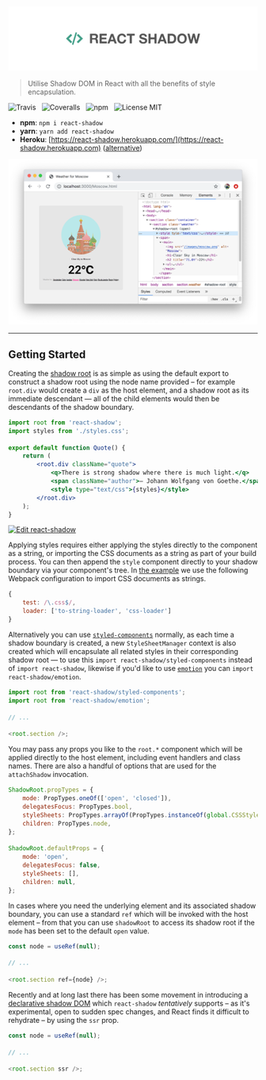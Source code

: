 ![ReactShadow](media/logo.png)

> Utilise Shadow DOM in React with all the benefits of style encapsulation.

![Travis](http://img.shields.io/travis/Wildhoney/ReactShadow.svg?style=flat-square)
&nbsp;
![Coveralls](https://img.shields.io/coveralls/Wildhoney/ReactShadow.svg?style=flat-square)
&nbsp;
![npm](http://img.shields.io/npm/v/react-shadow.svg?style=flat-square)
&nbsp;
![License MIT](https://img.shields.io/badge/license-MIT-lightgrey.svg?style=flat-square)

-   **npm**: `npm i react-shadow`
-   **yarn**: `yarn add react-shadow`
-   **Heroku**: [https://react-shadow.herokuapp.com/](https://react-shadow.herokuapp.com) ([alternative](https://react-shadow-2.herokuapp.com))

![Screenshot](media/screenshot.png)

---

## Getting Started

Creating the [shadow root](https://www.w3.org/TR/shadow-dom/) is as simple as using the default export to construct a shadow root using the node name provided &ndash; for example `root.div` would create a `div` as the host element, and a shadow root as its immediate descendant &mdash; all of the child elements would then be descendants of the shadow boundary.

```jsx
import root from 'react-shadow';
import styles from './styles.css';

export default function Quote() {
    return (
        <root.div className="quote">
            <q>There is strong shadow where there is much light.</q>
            <span className="author">― Johann Wolfgang von Goethe.</span>
            <style type="text/css">{styles}</style>
        </root.div>
    );
}
```

[![Edit react-shadow](https://codesandbox.io/static/img/play-codesandbox.svg)](https://codesandbox.io/s/react-shadow-by6bo?fontsize=14)

Applying styles requires either applying the styles directly to the component as a string, or importing the CSS documents as a string as part of your build process. You can then append the `style` component directly to your shadow boundary via your component's tree. In [the example](https://github.com/Wildhoney/ReactShadow/tree/master/example) we use the following Webpack configuration to import CSS documents as strings.

```javascript
{
    test: /\.css$/,
    loader: ['to-string-loader', 'css-loader']
}
```

Alternatively you can use [`styled-components`](https://www.styled-components.com/) normally, as each time a shadow boundary is created, a new `StyleSheetManager` context is also created which will encapsulate all related styles in their corresponding shadow root &mdash; to use this `import react-shadow/styled-components` instead of `import react-shadow`, likewise if you'd like to use [`emotion`](https://emotion.sh/docs/styled) you can `import react-shadow/emotion`.

```javascript
import root from 'react-shadow/styled-components';
import root from 'react-shadow/emotion';

// ...

<root.section />;
```

You may pass any props you like to the `root.*` component which will be applied directly to the host element, including event handlers and class names. There are also a handful of options that are used for the `attachShadow` invocation.

```javascript
ShadowRoot.propTypes = {
    mode: PropTypes.oneOf(['open', 'closed']),
    delegatesFocus: PropTypes.bool,
    styleSheets: PropTypes.arrayOf(PropTypes.instanceOf(global.CSSStyleSheet)),
    children: PropTypes.node,
};

ShadowRoot.defaultProps = {
    mode: 'open',
    delegatesFocus: false,
    styleSheets: [],
    children: null,
};
```

In cases where you need the underlying element and its associated shadow boundary, you can use a standard `ref` which will be invoked with the host element &ndash; from that you can use `shadowRoot` to access its shadow root if the `mode` has been set to the default `open` value.

```javascript
const node = useRef(null);

// ...

<root.section ref={node} />;
```

Recently and at long last there has been some movement in introducing a [declarative shadow DOM](https://tomalec.github.io/declarative-shadow-dom/) which `react-shadow` _tentatively_ supports &ndash; as it's experimental, open to sudden spec changes, and React finds it difficult to rehydrate &ndash; by using the `ssr` prop.

```javascript
const node = useRef(null);

// ...

<root.section ssr />;
```
